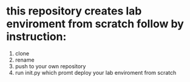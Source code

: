 # this repository creates lab enviroment from scratch follow by instruction:
1. clone
2. rename
3. push to your own repository
4. run init.py which promt deploy your lab enviroment from scratch
